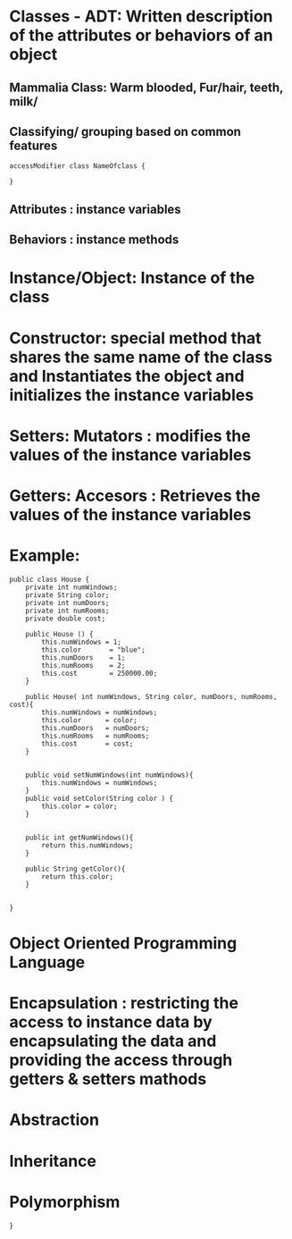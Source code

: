 # Classes - ADT: Written description of the attributes or behaviors of an object

## Mammalia Class: Warm blooded, Fur/hair, teeth, milk/ 
## Classifying/ grouping based on common features
	
	accessModifier class NameOfclass {

	}
	
## Attributes : instance variables

## Behaviors  : instance methods

# Instance/Object: Instance of the class

# Constructor: special method that shares the same name of the class and Instantiates the object and initializes the instance variables

# Setters: Mutators : modifies the values of the instance variables
# Getters: Accesors : Retrieves the values of the instance variables

# Example:
	
	public class House {
		private int numWindows; 
		private String color; 
		private int numDoors; 
		private int numRooms; 
		private double cost;
	
		public House () {
			this.numWindows = 1;
			this.color		 = "blue"; 
			this.numDoors 	 = 1; 
			this.numRooms 	 = 2;
			this.cost 		 = 250000.00;
		}
		
		public House( int numWindows, String color, numDoors, numRooms, cost){
			this.numWindows	= numWindows;
			this.color 		= color;
			this.numDoors 	= numDoors;
			this.numRooms 	= numRooms;
			this.cost 		= cost;
		}
		
		
		public void setNumWindows(int numWindows){
			this.numWindows = numWindows;
		}
		public void setColor(String color ) {
			this.color = color;
		}
		
		
		public int getNumWindows(){
			return this.numWindows;
		}
		
		public String getColor(){
			return this.color;
		}
		
		
	}

# Object Oriented Programming Language
# Encapsulation : restricting the access to instance data by encapsulating the data and providing the access through getters & setters mathods
# Abstraction
# Inheritance
# Polymorphism

			
		
		
		
		
		
		
		
		
		
		
		
		
		
		
		
	}

